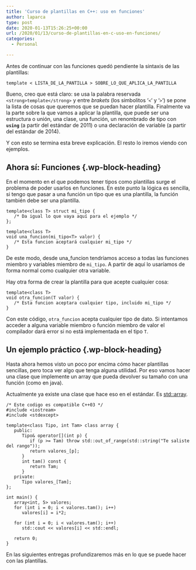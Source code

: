 ```yaml
---
title: 'Curso de plantillas en C++: uso en funciones'
author: laparca
type: post
date: 2020-01-13T15:26:25+00:00
url: /2020/01/13/curso-de-plantillas-en-c-uso-en-funciones/
categories:
  - Personal

---
```

Antes de continuar con las funciones quedó pendiente la sintaxis de las plantillas:

<pre class="wp-block-code"><code>template &lt; LISTA_DE_LA_PANTILLA > SOBRE_LO_QUE_APLICA_LA_PANTILLA</code></pre>

Bueno, creo que está claro: se usa la palabra reservada `<strong>template</strong>` y entre _brakets_ (los simbolitos &#8216;`<`&#8216; y &#8216;`>`&#8216;) se pone la lista de cosas que queremos que se puedan hacer plantilla. Finalmente va la parte sobre la que vamos a aplicar la plantilla, que puede ser una estructura o unión, una clase, una función, un renombrado de tipo con **`using`** (a partir del estándar de 2011) o una declaración de variable (a partir del estándar de 2014).

Y con esto se termina esta breve explicación. El resto lo iremos viendo con ejemplos.

## Ahora sí: Funciones {.wp-block-heading}

En el momento en el que podemos tener tipos como plantillas surge el problema de poder usarlos en funciones. En este punto la lógica es sencilla, si tengo que pasar a una función un tipo que es una plantilla, la función también debe ser una plantilla.

<pre class="wp-block-code"><code>template&lt;class T> struct mi_tipo {
   /* Da igual lo que vaya aquí para el ejemplo */
};

template&lt;class T>
void una_funcion(mi_tipo&lt;T> valor) {
   /* Esta funcion aceptará cualquier mi_tipo */
}</code></pre>

De este modo, desde una_funcion tendríamos acceso a todas las funciones miembro y variables miembro de `mi_tipo`. A partir de aquí lo usaríamos de forma normal como cualquier otra variable.

Hay otra forma de crear la plantilla para que acepte cualquier cosa:

<pre class="wp-block-code"><code>template&lt;class T>
void otra_funcion(T valor) {
   /* Esta funcion aceptara cualquier tipo, incluido mi_tipo */
}</code></pre>

Con este código, `otra_funcion` acepta cualquier tipo de dato. Si intentamos acceder a alguna variable miembro o función miembro de valor el compilador dará error si no está implementada en el tipo `T`.

## Un ejemplo práctico {.wp-block-heading}

Hasta ahora hemos visto un poco por encima cómo hacer plantillas sencillas, pero toca ver algo que tenga alguna utilidad. Por eso vamos hacer una clase que implemente un array que pueda devolver su tamaño con una función (como en java). 

Actualmente ya existe una clase que hace eso en el estándar. Es [std::array][1].

<pre class="wp-block-code"><code>/* Este codigo es compatible C++03 */
#include &lt;iostream>
#include &lt;stdexcept>

template&lt;class Tipo, int Tam> class array {
   public:
      Tipo& operator&#91;](int p) {
         if (p >= Tam) throw std::out_of_range(std::string("Te saliste del rango"));
         return valores_&#91;p];
      }
      int tam() const {
         return Tam;
      }
   private:
      Tipo valores_&#91;Tam];
};

int main() {
   array&lt;int, 5> valores;
   for (int i = 0; i &lt; valores.tam(); i++)
      valores&#91;i] = i*2;

   for (int i = 0; i &lt; valores.tam(); i++)
      std::cout &lt;&lt; valores&#91;i] &lt;&lt; std::endl;

   return 0;
}</code></pre>

En las siguientes entregas profundizaremos más en lo que se puede hacer con las plantillas.

 [1]: https://en.cppreference.com/w/cpp/container/array